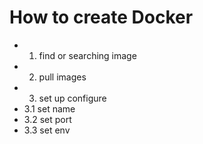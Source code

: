 # How to create Docker

- 1. find or searching image
- 2. pull images
- 3. set up configure
- 3.1 set name
- 3.2 set port
- 3.3 set env